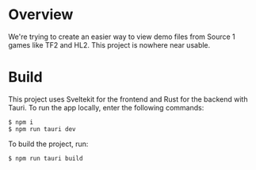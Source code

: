 # Overview
We're trying to create an easier way to view demo files from Source 1 games like TF2 and HL2. This project is nowhere near usable. 
# Build
This project uses Sveltekit for the frontend and Rust for the backend with Tauri. To run the app locally, enter the following commands:
```
$ npm i
$ npm run tauri dev
```
To build the project, run:
```
$ npm run tauri build
```